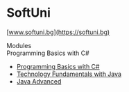 # SoftUni
[www.softuni.bg](https://softuni.bg)</br>

Modules<br/>
Programming Basics with C#
*   [Programming Basics with C#](https://github.com/almanaha/SoftUni/tree/master/Programming%20Basics%20with%20C%23)<br/>
*   [Technology Fundamentals with Java](https://github.com/almanaha/SoftUni/tree/master/Technology%20Fundamentals%20with%20Java)<br/>
*   [Java Advanced](https://github.com/almanaha/SoftUni/tree/master/Java%20Advanced)<br/>
